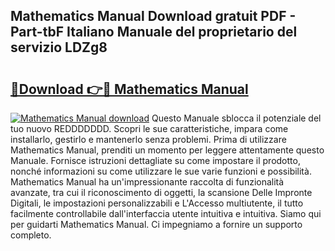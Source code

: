 ## Mathematics Manual Download gratuit PDF - Part-tbF Italiano Manuale del proprietario del servizio LDZg8

# <h2><a href="http://dfeqhi7.blite.top/?on=Mathematics+Manual">🔗Download 👉🔴 Mathematics Manual</a></h2>

[![Mathematics Manual download](https://i.imgur.com/lujVjoI.png)](http://dfeqhi7.blite.top/?on=Mathematics+Manual)
Questo Manuale sblocca il potenziale del tuo nuovo REDDDDDDD. Scopri le sue caratteristiche, impara come installarlo, gestirlo e mantenerlo senza problemi. Prima di utilizzare Mathematics Manual, prenditi un momento per leggere attentamente questo Manuale. Fornisce istruzioni dettagliate su come impostare il prodotto, nonché informazioni su come utilizzare le sue varie funzioni e possibilità. Mathematics Manual ha un'impressionante raccolta di funzionalità avanzate, tra cui il riconoscimento di oggetti, la scansione Delle Impronte Digitali, le impostazioni personalizzabili e L'Accesso multiutente, il tutto facilmente controllabile dall'interfaccia utente intuitiva e intuitiva. Siamo qui per guidarti Mathematics Manual. Ci impegniamo a fornire un supporto completo.
